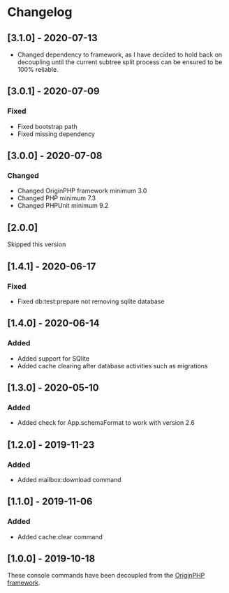 # Changelog

## [3.1.0] - 2020-07-13

- Changed dependency to framework, as I have decided to hold back on decoupling until the current subtree split process can be ensured to be 100% reliable.

## [3.0.1] - 2020-07-09

### Fixed

- Fixed bootstrap path
- Fixed missing dependency

## [3.0.0] - 2020-07-08

### Changed

- Changed OriginPHP framework minimum 3.0
- Changed PHP minimum 7.3
- Changed PHPUnit minimum 9.2

## [2.0.0]

Skipped this version

## [1.4.1] - 2020-06-17

### Fixed
- Fixed db:test:prepare not removing sqlite database

## [1.4.0] - 2020-06-14

### Added
- Added support for SQlite
- Added cache clearing after database activities such as migrations

## [1.3.0] - 2020-05-10

### Added
- Added check for App.schemaFormat to work with version 2.6

## [1.2.0] - 2019-11-23

### Added
- Added mailbox:download command

## [1.1.0] - 2019-11-06

### Added
- Added cache:clear command

## [1.0.0] - 2019-10-18

These console commands have been decoupled from the [OriginPHP framework](https://www.originphp.com/).